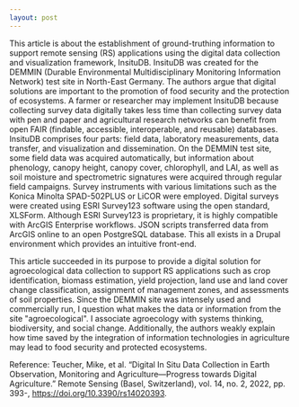 ```yaml
---
layout: post
---
```

This article is about the establishment of ground-truthing information to support remote sensing (RS) applications using the digital data collection and visualization framework, InsituDB. InsituDB was created for the DEMMIN (Durable Environmental Multidisciplinary Monitoring Information Network) test site in North-East Germany. The authors argue that digital solutions are important to the promotion of food security and the protection of ecosystems. A farmer or researcher may implement InsituDB because collecting survey data digitally takes less time than collecting survey data with pen and paper and agricultural research networks can benefit from open FAIR (findable, accessible, interoperable, and reusable) databases. InsituDB comprises four parts: field data, laboratory measurements, data transfer, and visualization and dissemination. On the DEMMIN test site, some field data was acquired automatically, but information about phenology, canopy height, canopy cover, chlorophyll, and LAI, as well as soil moisture and spectrometric signatures were acquired through regular field campaigns. Survey instruments with various limitations such as the Konica Minolta SPAD-502PLUS or LiCOR were employed. Digital surveys were created using ESRI Survey123 software using the open standard, XLSForm. Although ESRI Survey123 is proprietary, it is highly compatible with ArcGIS Enterprise workflows. JSON scripts transferred data from ArcGIS online to an open PostgreSQL database. This all exists in a Drupal environment which provides an intuitive front-end.

This article succeeded in its purpose to provide a digital solution for agroecological data collection to support RS applications such as crop identification, biomass estimation, yield projection, land use and land cover change classification, assignment of management zones, and assessments of soil properties. Since the DEMMIN site was intensely used and commercially run, I question what makes the data or information from the site "agroecological". I associate agroecology with systems thinking, biodiversity, and social change. Additionally, the authors weakly explain how time saved by the integration of information technologies in agriculture may lead to food security and protected ecosystems. 

Reference: 
  Teucher, Mike, et al. “Digital In Situ Data Collection in Earth Observation, Monitoring and Agriculture—Progress towards Digital Agriculture.” Remote Sensing (Basel, Switzerland), vol. 14, no. 2, 2022, pp. 393-, https://doi.org/10.3390/rs14020393.
